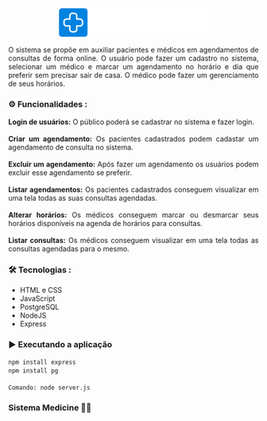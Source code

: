 
<p align="center">
  <img  src="./view/HeaderFooter/logo.png" align="center" alt="Logo Medicine" width="300">
</p>

<p align="justify">
  O sistema se propõe em auxiliar pacientes e médicos em agendamentos de consultas de forma online. O usuário pode fazer um cadastro no sistema, selecionar um médico  e marcar um agendamento no horário e dia que preferir sem precisar sair de casa. O médico pode fazer um gerenciamento de seus horários.
</p>

### ⚙️ Funcionalidades :
<p align="justify">
  <strong>Login de usuários:</strong> O público poderá se cadastrar no sistema e fazer login. 
  <br>
  <br>
  <strong>Criar um agendamento:</strong> Os pacientes cadastrados podem cadastar um agendamento  de consulta no sistema. 
  <br>
  <br>
  <strong>Excluir um agendamento:</strong> Após fazer um agendamento os usuários podem excluir esse agendamento se preferir.
  <br>
  <br>
  <strong>Listar agendamentos:</strong> Os pacientes cadastrados conseguem visualizar em uma tela todas as suas consultas agendadas. 
  <br>
  <br>
  <strong>Alterar horários:</strong> Os médicos conseguem marcar ou desmarcar seus horários disponíveis na agenda de horários para consultas. 
  <br>
  <br>
  <strong>Listar consultas:</strong> Os médicos conseguem visualizar em uma tela todas as consultas agendadas para o mesmo. 
  <br>
</p>

### 🛠 Tecnologias :
- HTML e CSS
- JavaScript
- PostgreSQL
- NodeJS
- Express

### ▶️ Executando a aplicação

``npm install express``
<br>
``npm install pg``
<br><br>
``Comando: node server.js``

### Sistema Medicine 👨‍⚕️












